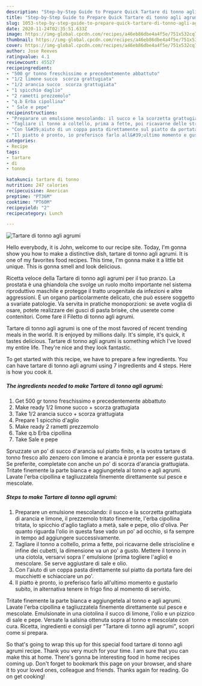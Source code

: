 ```yaml
---
description: "Step-by-Step Guide to Prepare Quick Tartare di tonno agli agrumi"
title: "Step-by-Step Guide to Prepare Quick Tartare di tonno agli agrumi"
slug: 1053-step-by-step-guide-to-prepare-quick-tartare-di-tonno-agli-agrumi
date: 2020-11-24T02:35:51.633Z
image: https://img-global.cpcdn.com/recipes/a46eb86dbe4a4f5e/751x532cq70/tartare-di-tonno-agli-agrumi-recipe-main-photo.jpg
thumbnail: https://img-global.cpcdn.com/recipes/a46eb86dbe4a4f5e/751x532cq70/tartare-di-tonno-agli-agrumi-recipe-main-photo.jpg
cover: https://img-global.cpcdn.com/recipes/a46eb86dbe4a4f5e/751x532cq70/tartare-di-tonno-agli-agrumi-recipe-main-photo.jpg
author: Jose Reeves
ratingvalue: 4.1
reviewcount: 45527
recipeingredient:
- "500 gr tonno freschissimo e precedentemente abbattuto"
- "1/2 limone succo  scorza grattugiata"
- "1/2 arancia succo  scorza grattugiata"
- "1 spicchio daglio"
- "2 rametti prezzemolo"
- "q.b Erba cipollina"
- " Sale e pepe"
recipeinstructions:
- "Preparare un emulsione mescolando: il succo e la scorzetta grattugiata di arancia e limone, il prezzemolo tritato finemente, l&#39;erba cipollina tritata, lo spicchio d&#39;aglio tagliato a metà, sale e pepe, olio d&#39;oliva. Per quanto riguarda l&#39;olio in questa fase vado un po&#39; ad occhio, si fa sempre in tempo ad aggiungere successivamente."
- "Tagliare il tonno a coltello, prima a fette, poi ricavarne delle striscioline e infine dei cubetti, la dimensione va un po&#39; a gusto. Mettere il tonno in una ciotola, versarvi sopra l&#39; emulsione (prima togliere l&#39;aglio) e mescolare. Se serve aggiustare di sale e olio."
- "Con l&#39;aiuto di un coppa pasta direttamente sul piatto da portata fare dei mucchietti e schiacciare un po&#39;."
- "Il piatto è pronto, io preferisco farlo all&#39;ultimo momento e gustarlo subito, in alternativa tenere in frigo fino al momento di servirlo."
categories:
- Recipe
tags:
- tartare
- di
- tonno

katakunci: tartare di tonno 
nutrition: 247 calories
recipecuisine: American
preptime: "PT36M"
cooktime: "PT60M"
recipeyield: "2"
recipecategory: Lunch

---
```



![Tartare di tonno agli agrumi](https://img-global.cpcdn.com/recipes/a46eb86dbe4a4f5e/751x532cq70/tartare-di-tonno-agli-agrumi-recipe-main-photo.jpg)

Hello everybody, it is John, welcome to our recipe site. Today, I'm gonna show you how to make a distinctive dish, tartare di tonno agli agrumi. It is one of my favorites food recipes. This time, I'm gonna make it a little bit unique. This is gonna smell and look delicious.

Ricetta veloce della Tartare di tonno agli agrumi per il tuo pranzo. La prostata è una ghiandola che svolge un ruolo molto importante nel sistema riproduttivo maschile e protegge il tratto urogenitale da infezioni e altre aggressioni. È un organo particolarmente delicato, che può essere soggetto a svariate patologie. Va servita in pratiche monoporzioni: se avete voglia di osare, potete realizzare dei gusci di pasta brisèe, che userete come contenitori. Come fare il Filetto di tonno agli agrumi.

Tartare di tonno agli agrumi is one of the most favored of recent trending meals in the world. It is enjoyed by millions daily. It's simple, it's quick, it tastes delicious. Tartare di tonno agli agrumi is something which I've loved my entire life. They're nice and they look fantastic.


To get started with this recipe, we have to prepare a few ingredients. You can have tartare di tonno agli agrumi using 7 ingredients and 4 steps. Here is how you cook it.

<!--inarticleads1-->

##### The ingredients needed to make Tartare di tonno agli agrumi:

1. Get 500 gr tonno freschissimo e precedentemente abbattuto
1. Make ready 1/2 limone succo + scorza grattugiata
1. Take 1/2 arancia succo + scorza grattugiata
1. Prepare 1 spicchio d&#39;aglio
1. Make ready 2 rametti prezzemolo
1. Take q.b Erba cipollina
1. Take  Sale e pepe


Spruzzate un po&#39; di succo d&#39;arancia sul piatto finito, e la vostra tartare di tonno fresco allo zenzero con limone e arancia è pronta per essere gustata. Se preferite, completate con anche un po&#39; di scorza d&#39;arancia grattugiata. Tritate finemente la parte bianca e aggiungetela al tonno e agli agrumi. Lavate l&#39;erba cipollina e tagliuzzatela finemente direttamente sul pesce e mescolate. 

<!--inarticleads2-->

##### Steps to make Tartare di tonno agli agrumi:

1. Preparare un emulsione mescolando: il succo e la scorzetta grattugiata di arancia e limone, il prezzemolo tritato finemente, l&#39;erba cipollina tritata, lo spicchio d&#39;aglio tagliato a metà, sale e pepe, olio d&#39;oliva. Per quanto riguarda l&#39;olio in questa fase vado un po&#39; ad occhio, si fa sempre in tempo ad aggiungere successivamente.
1. Tagliare il tonno a coltello, prima a fette, poi ricavarne delle striscioline e infine dei cubetti, la dimensione va un po&#39; a gusto. Mettere il tonno in una ciotola, versarvi sopra l&#39; emulsione (prima togliere l&#39;aglio) e mescolare. Se serve aggiustare di sale e olio.
1. Con l&#39;aiuto di un coppa pasta direttamente sul piatto da portata fare dei mucchietti e schiacciare un po&#39;.
1. Il piatto è pronto, io preferisco farlo all&#39;ultimo momento e gustarlo subito, in alternativa tenere in frigo fino al momento di servirlo.


Tritate finemente la parte bianca e aggiungetela al tonno e agli agrumi. Lavate l&#39;erba cipollina e tagliuzzatela finemente direttamente sul pesce e mescolate. Emulsionate in una ciotolina il succo di limone, l&#39;olio e un pizzico di sale e pepe. Versate la salsina ottenuta sopra al tonno e mescolate con cura. Ricetta, ingredienti e consigli per &#34;Tartare di tonno agli agrumi&#34;, scopri come si prepara. 

So that's going to wrap this up for this special food tartare di tonno agli agrumi recipe. Thank you very much for your time. I am sure that you can make this at home. There's gonna be interesting food in home recipes coming up. Don't forget to bookmark this page on your browser, and share it to your loved ones, colleague and friends. Thanks again for reading. Go on get cooking!
